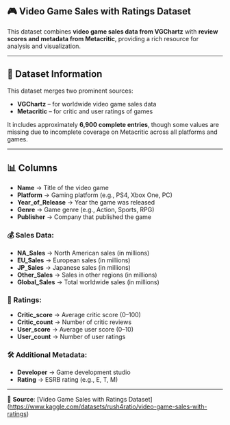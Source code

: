 ## 🎮 Video Game Sales with Ratings Dataset

This dataset combines **video game sales data from VGChartz** with **review scores and metadata from Metacritic**, providing a rich resource for analysis and visualization.

---

## 📄 Dataset Information

This dataset merges two prominent sources:
- **VGChartz** – for worldwide video game sales data
- **Metacritic** – for critic and user ratings of games

It includes approximately **6,900 complete entries**, though some values are missing due to incomplete coverage on Metacritic across all platforms and games.

---

## 📊 Columns

- **Name** → Title of the video game  
- **Platform** → Gaming platform (e.g., PS4, Xbox One, PC)  
- **Year_of_Release** → Year the game was released  
- **Genre** → Game genre (e.g., Action, Sports, RPG)  
- **Publisher** → Company that published the game  

### 💰 Sales Data:
- **NA_Sales** → North American sales (in millions)  
- **EU_Sales** → European sales (in millions)  
- **JP_Sales** → Japanese sales (in millions)  
- **Other_Sales** → Sales in other regions (in millions)  
- **Global_Sales** → Total worldwide sales (in millions)  

### 📝 Ratings:
- **Critic_score** → Average critic score (0–100)  
- **Critic_count** → Number of critic reviews  
- **User_score** → Average user score (0–10)  
- **User_count** → Number of user ratings  

### 🛠 Additional Metadata:
- **Developer** → Game development studio  
- **Rating** → ESRB rating (e.g., E, T, M)

---

📌 **Source**: [Video Game Sales with Ratings Dataset] (https://www.kaggle.com/datasets/rush4ratio/video-game-sales-with-ratings)
